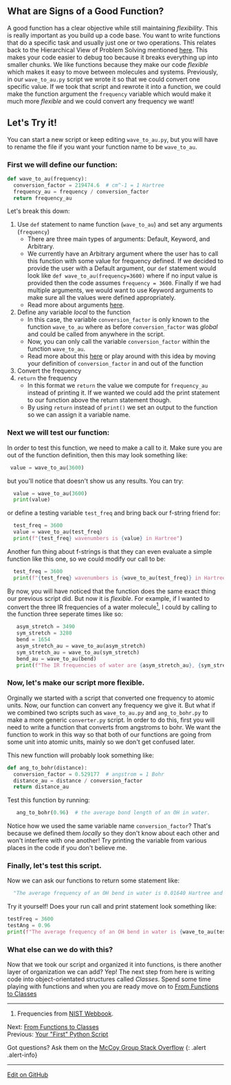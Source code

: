 ## What are Signs of a Good Function?

A good function has a clear objective while still maintaining _flexibility_. This is really important as you build up a code base. You want to write functions that do a specific task and usually just one or two operations. This relates back to the Hierarchical View of Problem Solving mentioned [here](https://mccoygroup.github.io/References/References/Intro%20To%20Quantum/AHierarchicalViewOfProblemSolving.html). This makes your code easier to debug too because it breaks everything up into smaller chunks. We like functions because they make our code _flexible_ which makes it easy to move between molecules and systems. Previously, in our `wave_to_au.py` script we wrote it so that we could convert one specific value. If we took that script and rewrote it into a function, we could make the function argument the `frequency` variable which would make it much more _flexible_ and we could convert any frequency we want!  

## Let's Try it!

You can start a new script or keep editing `wave_to_au.py`, but you will have to rename the file if you want your function name to be `wave_to_au`. 

### First we will define our function: 

``` python
def wave_to_au(frequency):
  conversion_factor = 219474.6  # cm^-1 = 1 Hartree
  frequency_au = frequency / conversion_factor
  return frequency_au
```

Let's break this down: 
1. Use `def` statement to name function (`wave_to_au`) and set any arguments (`frequency`)
   * There are three main types of arguments: Default, Keyword, and Arbitrary.
   * We currently have an Arbitrary argument where the user has to call this function with some value for frequency defined. If we decided to provide the user with a Default argument, our `def` statement would look like `def wave_to_au(frequency=3600)` where if no input value is provided then the code assumes `frequency = 3600`. Finally if we had multiple arguments, we would want to use Keyword arguments to make sure all the values were defined appropriately.
   * Read more about arguments [here](https://data-flair.training/blogs/python-function-arguments/).
2. Define any variable _local_ to the function
   * In this case, the variable `conversion_factor` is only known to the function `wave_to_au` where as before `conversion_factor` was _global_ and could be called from anywhere in the script. 
   * Now, you can only call the variable `conversion_factor` within the function `wave_to_au`.
   * Read more about this [here](https://www.geeksforgeeks.org/global-local-variables-python/) or play around with this idea by moving your definition of `conversion_factor` in and out of the function
3. Convert the frequency
4. `return` the frequency
   * In this format we `return` the value we compute for `frequency_au` instead of printing it. If we wanted we could add the print statement to our function above the return statement though. 
   * By using `return` instead of `print()` we set an output to the function so we can assign it a variable name. 
   
### Next we will test our function: 

In order to test this function, we need to make a call to it. Make sure you are out of the function definition, then this may look something like:

```python
 value = wave_to_au(3600)
```

but you'll notice that doesn't show us any results. You can try:

```python
  value = wave_to_au(3600)
  print(value)
```

or define a testing variable `test_freq` and bring back our f-string friend for:

```python
  test_freq = 3600
  value = wave_to_au(test_freq)
  print(f"{test_freq} wavenumbers is {value} in Hartree")
```

Another fun thing about f-strings is that they can even evaluate a simple function like this one, so we could modify our call to be:

```python
  test_freq = 3600
  print(f"{test_freq} wavenumbers is {wave_to_au(test_freq)} in Hartree")
```

By now, you will have noticed that the function does the same exact thing our previous script did. But now it is _flexible_. For example, if I wanted to convert the three IR frequencies of a water molecule[<sup>1</sup>], I could by calling to the function three seperate times like so: 

```python
   asym_stretch = 3490
   sym_stretch = 3280
   bend = 1654
   asym_stretch_au = wave_to_au(asym_stretch)
   sym_stretch_au = wave_to_au(sym_stretch)
   bend_au = wave_to_au(bend)
   print(f"The IR frequencies of water are {asym_stretch_au}, {sym_stretch_au}, and {bend_au} in Hartree.")
```

### Now, let's make our script more flexible. 
Orginally we started with a script that converted one frequency to atomic units. Now, our function can convert any frequency we give it. But what if we combined two scripts such as `wave_to_au.py` and `ang_to_bohr.py` to make a more generic `converter.py` script. In order to do this, first you will need to write a function that converts from angstroms to bohr.  We want the function to work in this way so that both of our functions are going from some unit into atomic units, mainly so we don't get confused later.  

This new function will probably look something like:

``` python
def ang_to_bohr(distance):
  conversion_factor = 0.529177  # angstrom = 1 Bohr
  distance_au = distance / conversion_factor 
  return distance_au
```
Test this function by running: 
```python
   ang_to_bohr(0.96)  # the average bond length of an OH in water. 
```

Notice how we used the same variable name `conversion_factor`? That's because we defined them _locally_ so they don't know about each other and won't interfere with one another! Try printing the variable from various places in the code if you don't believe me. 

### Finally, let's test this script. 

Now we can ask our functions to return some statement like:

```python
  "The average frequency of an OH bend in water is 0.01640 Hartree and it has an average bond length of 1.81414 Bohr."
```

Try it yourself! Does your run call and print statement look something like:

```python
testFreq = 3600
testAng = 0.96
print(f"The average frequency of an OH bend in water is {wave_to_au(testFreq):.5f} Hartree and it has an average bond length of {ang_to_bohr(testAng):.5f} Bohr.")
```

### What else can we do with this?
Now that we took our script and organized it into functions, is there another layer of organization we can add? Yep! The next step from here is writing code into object-orientated structures called *Classes*. Spend some time playing with functions and when you are ready move on to [From Functions to Classes](FunctionsToClasses.md)

---
1. <a id="fn1"></a> Frequencies from [NIST Webbook](https://webbook.nist.gov/cgi/inchi/InChI%3D1S/H2O/h1H2). 

[<sup>1</sup>]: #fn1

<span class="text-muted">Next:</span>
 [From Functions to Classes](FunctionsToClasses.md)<br/>
<span class="text-muted">Previous:</span>
 [Your "First" Python Script](FirstPythonScript.md)<br/>

Got questions? Ask them on the [McCoy Group Stack Overflow](https://stackoverflow.com/c/mccoygroup/questions/ask)
{: .alert .alert-info}

---
[Edit on GitHub <i class="fab fa-github" aria-hidden="true"></i>](https://github.com/McCoyGroup/References/edit/gh-pages/McCoy%20Group%20Code%20Academy/GettingStarted/HowToWriteAFunction.md)

